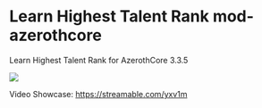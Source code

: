 # Learn Highest Talent Rank mod-azerothcore
Learn Highest Talent Rank for AzerothCore 3.3.5

![](https://i.ibb.co/27WPR5j/Wo-WScrn-Shot-021219-000220.jpg)

Video Showcase:
https://streamable.com/yxv1m
